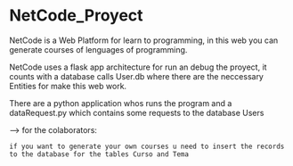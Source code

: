 # NetCode_Proyect

NetCode is a Web Platform for learn to programming, in this web you can generate courses of lenguages of programming.

NetCode uses a flask app architecture for run an debug the proyect, it counts with a database calls User.db where there are the neccessary
Entities for make this web work.

There are a python application whos runs the program and a dataRequest.py which contains some requests to the database Users

--> for the colaborators:

    if you want to generate your own courses u need to insert the records to the database for the tables Curso and Tema
